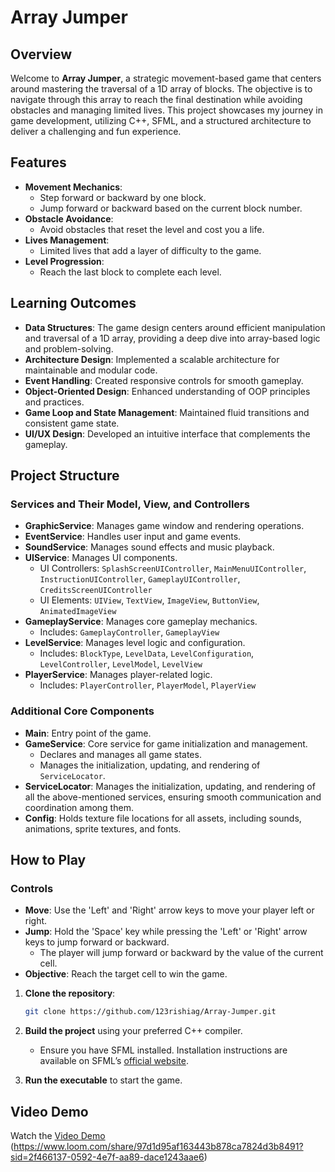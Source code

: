 # Array Jumper

## Overview
Welcome to **Array Jumper**, a strategic movement-based game that centers around mastering the traversal of a 1D array of blocks. The objective is to navigate through this array to reach the final destination while avoiding obstacles and managing limited lives. This project showcases my journey in game development, utilizing C++, SFML, and a structured architecture to deliver a challenging and fun experience.

## Features
- **Movement Mechanics**: 
  - Step forward or backward by one block.
  - Jump forward or backward based on the current block number.
- **Obstacle Avoidance**: 
  - Avoid obstacles that reset the level and cost you a life.
- **Lives Management**: 
  - Limited lives that add a layer of difficulty to the game.
- **Level Progression**: 
  - Reach the last block to complete each level.

## Learning Outcomes
- **Data Structures**: The game design centers around efficient manipulation and traversal of a 1D array, providing a deep dive into array-based logic and problem-solving.
- **Architecture Design**: Implemented a scalable architecture for maintainable and modular code.
- **Event Handling**: Created responsive controls for smooth gameplay.
- **Object-Oriented Design**: Enhanced understanding of OOP principles and practices.
- **Game Loop and State Management**: Maintained fluid transitions and consistent game state.
- **UI/UX Design**: Developed an intuitive interface that complements the gameplay.

## Project Structure

### Services and Their Model, View, and Controllers

- **GraphicService**: Manages game window and rendering operations.
- **EventService**: Handles user input and game events.
- **SoundService**: Manages sound effects and music playback.
- **UIService**: Manages UI components.
  - UI Controllers: `SplashScreenUIController`, `MainMenuUIController`, `InstructionUIController`, `GameplayUIController`, `CreditsScreenUIController`
  - UI Elements: `UIView`, `TextView`, `ImageView`, `ButtonView`, `AnimatedImageView`
- **GameplayService**: Manages core gameplay mechanics.
  - Includes: `GameplayController`, `GameplayView`
- **LevelService**: Manages level logic and configuration.
  - Includes: `BlockType`, `LevelData`, `LevelConfiguration`, `LevelController`, `LevelModel`, `LevelView`
- **PlayerService**: Manages player-related logic.
  - Includes: `PlayerController`, `PlayerModel`, `PlayerView`

### Additional Core Components

- **Main**: Entry point of the game.
- **GameService**: Core service for game initialization and management.
  - Declares and manages all game states.
  - Manages the initialization, updating, and rendering of `ServiceLocator`.
- **ServiceLocator**: Manages the initialization, updating, and rendering of all the above-mentioned services, ensuring smooth communication and coordination among them.
- **Config**: Holds texture file locations for all assets, including sounds, animations, sprite textures, and fonts.

## How to Play

### Controls
- **Move**: Use the 'Left' and 'Right' arrow keys to move your player left or right.
- **Jump**: Hold the 'Space' key while pressing the 'Left' or 'Right' arrow keys to jump forward or backward.
  - The player will jump forward or backward by the value of the current cell.
- **Objective**: Reach the target cell to win the game.

1. **Clone the repository**:
    ```bash
    git clone https://github.com/123rishiag/Array-Jumper.git
    ```
2. **Build the project** using your preferred C++ compiler.
   - Ensure you have SFML installed. Installation instructions are available on SFML’s [official website](https://www.sfml-dev.org/).

3. **Run the executable** to start the game.

## Video Demo
Watch the [Video Demo](#) (https://www.loom.com/share/97d1d95af163443b878ca7824d3b8491?sid=2f466137-0592-4e7f-aa89-dace1243aae6)
